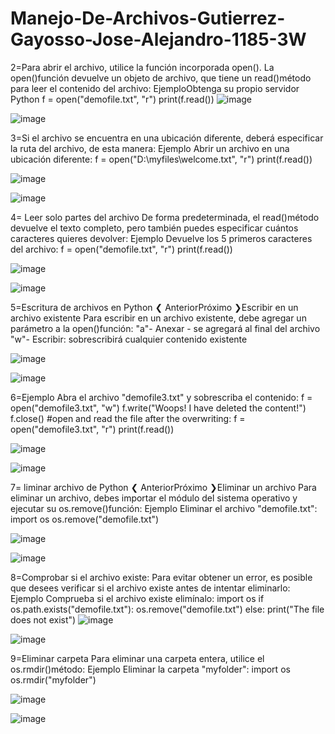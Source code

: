 # Manejo-De-Archivos-Gutierrez-Gayosso-Jose-Alejandro-1185-3W

2=Para abrir el archivo, utilice la función incorporada open().
La open()función devuelve un objeto de archivo, que tiene un read()método para leer el contenido del archivo:
EjemploObtenga su propio servidor Python
f = open("demofile.txt", "r")
print(f.read())
![image](https://github.com/user-attachments/assets/c3bfe21e-d409-4d70-9f61-066cabb4dbeb)

![image](https://github.com/user-attachments/assets/45ecb928-79fc-4e3a-968d-923102b1fdb7)

3=Si el archivo se encuentra en una ubicación diferente, deberá especificar la ruta del archivo, de esta manera:
Ejemplo
Abrir un archivo en una ubicación diferente:
f = open("D:\\myfiles\welcome.txt", "r")
print(f.read())

![image](https://github.com/user-attachments/assets/300df4c5-e81e-4e35-a1a4-2e9ba3e19d9b)

![image](https://github.com/user-attachments/assets/ef047384-4fbe-4975-8e42-a9d6a96a6407)

4= Leer solo partes del archivo
De forma predeterminada, el read()método devuelve el texto completo, pero también puedes especificar cuántos caracteres quieres devolver:
Ejemplo
Devuelve los 5 primeros caracteres del archivo:
f = open("demofile.txt", "r")
print(f.read())

![image](https://github.com/user-attachments/assets/b5f3852b-b545-497b-9b59-95d3d55393c1)

![image](https://github.com/user-attachments/assets/953d2e73-2fd8-4be9-963b-5dcffa190bd7)


5=Escritura de archivos en Python
❮ AnteriorPróximo ❯Escribir en un archivo existente
Para escribir en un archivo existente, debe agregar un parámetro a la open()función:
"a"- Anexar - se agregará al final del archivo
"w"- Escribir: sobrescribirá cualquier contenido existente

![image](https://github.com/user-attachments/assets/98763251-d5f4-488a-8b56-8dfef20aa728)

![image](https://github.com/user-attachments/assets/da0d0fc6-dc71-4689-97ae-a544e6dea2c9)

6=Ejemplo
Abra el archivo "demofile3.txt" y sobrescriba el contenido:
f = open("demofile3.txt", "w")
f.write("Woops! I have deleted the content!")
f.close()
#open and read the file after the overwriting:
f = open("demofile3.txt", "r")
print(f.read())

![image](https://github.com/user-attachments/assets/bd387bb3-5023-49a1-9f49-98e47e617870)

![image](https://github.com/user-attachments/assets/5b93ae75-2337-424e-87f6-61a4079cbaab)

7= liminar archivo de Python
❮ AnteriorPróximo ❯Eliminar un archivo
Para eliminar un archivo, debes importar el módulo del sistema operativo y ejecutar su os.remove()función:
Ejemplo
Eliminar el archivo "demofile.txt":
import os
os.remove("demofile.txt")

![image](https://github.com/user-attachments/assets/6bab8945-931d-46d6-8af0-3e2c570babc4)

![image](https://github.com/user-attachments/assets/86ad6026-ca8a-4da3-903a-379272722580)

8=Comprobar si el archivo existe:
Para evitar obtener un error, es posible que desees verificar si el archivo existe antes de intentar eliminarlo:
Ejemplo
Comprueba si el archivo existe  elimínalo:
import os
if os.path.exists("demofile.txt"):
  os.remove("demofile.txt")
else:
  print("The file does not exist")
![image](https://github.com/user-attachments/assets/c2a199a3-aaf5-47c9-9afe-3926058df3f6)

![image](https://github.com/user-attachments/assets/3f01eaaa-4968-4882-9857-8026e1666a56)

9=Eliminar carpeta
Para eliminar una carpeta entera, utilice el os.rmdir()método:
Ejemplo
Eliminar la carpeta "myfolder":
import os
os.rmdir("myfolder")

![image](https://github.com/user-attachments/assets/b6aa219e-e3db-4672-965d-3768e1378780)

![image](https://github.com/user-attachments/assets/696e0e7a-dd03-4370-9620-a23600b9350f)
